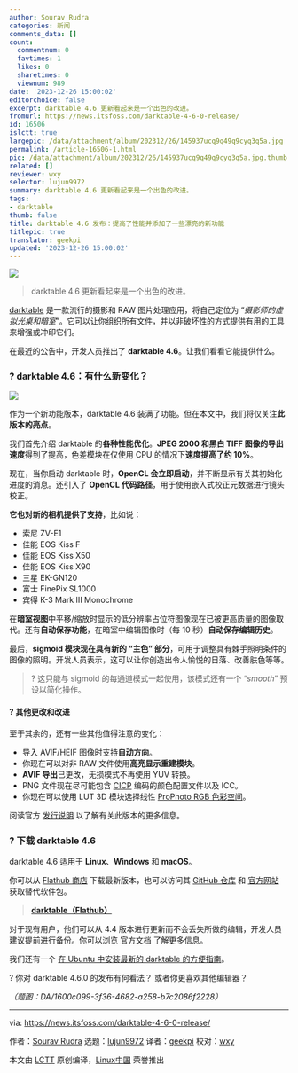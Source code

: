```yaml
---
author: Sourav Rudra
categories: 新闻
comments_data: []
count:
  commentnum: 0
  favtimes: 1
  likes: 0
  sharetimes: 0
  viewnum: 989
date: '2023-12-26 15:00:02'
editorchoice: false
excerpt: darktable 4.6 更新看起来是一个出色的改进。
fromurl: https://news.itsfoss.com/darktable-4-6-0-release/
id: 16506
islctt: true
largepic: /data/attachment/album/202312/26/145937ucq9q49q9cyq3q5a.jpg
permalink: /article-16506-1.html
pic: /data/attachment/album/202312/26/145937ucq9q49q9cyq3q5a.jpg.thumb.jpg
related: []
reviewer: wxy
selector: lujun9972
summary: darktable 4.6 更新看起来是一个出色的改进。
tags:
- darktable
thumb: false
title: darktable 4.6 发布：提高了性能并添加了一些漂亮的新功能
titlepic: true
translator: geekpi
updated: '2023-12-26 15:00:02'
---
```


![](/data/attachment/album/202312/26/145937ucq9q49q9cyq3q5a.jpg)



> 
> darktable 4.6 更新看起来是一个出色的改进。
> 
> 
> 


[darktable](https://www.darktable.org/) 是一款流行的摄影和 RAW 图片处理应用，将自己定位为 “*摄影师的虚拟光桌和暗室*”。它可以让你组织所有文件，并以非破坏性的方式提供有用的工具来增强或冲印它们。


在最近的公告中，开发人员推出了 **darktable 4.6**。让我们看看它能提供什么。


### ? darktable 4.6：有什么新变化？


![](/data/attachment/album/202312/26/150003q9b4bzfa4s0wo999.png)


作为一个新功能版本，darktable 4.6 装满了功能。但在本文中，我们将仅关注**此版本的亮点**。


我们首先介绍 darktable 的**各种性能优化**。**JPEG 2000 和黑白 TIFF 图像的导出速度**得到了提高，色差模块在仅使用 CPU 的情况下**速度提高了约 10%**。


现在，当你启动 darktable 时，**OpenCL 会立即启动**，并不断显示有关其初始化进度的消息。还引入了 **OpenCL 代码路径**，用于使用嵌入式校正元数据进行镜头校正。


**它也对新的相机提供了支持**，比如说：


* 索尼 ZV-E1
* 佳能 EOS Kiss F
* 佳能 EOS Kiss X50
* 佳能 EOS Kiss X90
* 三星 EK-GN120
* 富士 FinePix SL1000
* 宾得 K-3 Mark III Monochrome


在**暗室视图**中平移/缩放时显示的低分辨率占位符图像现在已被更高质量的图像取代。还有**自动保存功能**，在暗室中编辑图像时（每 10 秒）**自动保存编辑历史**。


最后，**sigmoid 模块现在具有新的 “主色” 部分**，可用于调整具有棘手照明条件的图像的照明。开发人员表示，这可以让你创造出令人愉悦的日落、改善肤色等等。



> 
> ? 这只能与 sigmoid 的每通道模式一起使用，该模式还有一个 “*smooth*” 预设以简化操作。
> 
> 
> 


#### ?️ 其他更改和改进


至于其余的，还有一些其他值得注意的变化：


* 导入 AVIF/HEIF 图像时支持**自动方向**。
* 你现在可以对非 RAW 文件使用**高亮显示重建模块**。
* **AVIF 导出**已更改，无损模式不再使用 YUV 转换。
* PNG 文件现在尽可能包含 [CICP](https://en.wikipedia.org/wiki/Coding-independent_code_points) 编码的颜色配置文件以及 ICC。
* 你现在可以使用 LUT 3D 模块选择线性 [ProPhoto RGB 色彩空间](https://en.wikipedia.org/wiki/ProPhoto_RGB_color_space)。


阅读官方 [发行说明](https://github.com/darktable-org/darktable/releases/tag/release-4.6.0) 以了解有关此版本的更多信息。


### ? 下载 darktable 4.6


darktable 4.6 适用于 **Linux**、**Windows** 和 **macOS**。


你可以从 [Flathub 商店](https://flathub.org/apps/org.darktable.Darktable) 下载最新版本，也可以访问其 [GitHub 仓库](https://github.com/darktable-org/darktable) 和 [官方网站](https://www.darktable.org/) 获取替代软件包。



> 
> **[darktable（Flathub）](https://flathub.org/apps/org.darktable.Darktable)**
> 
> 
> 


对于现有用户，他们可以从 4.4 版本进行更新而不会丢失所做的编辑，开发人员建议提前进行备份。你可以浏览 [官方文档](https://www.darktable.org/resources/) 了解更多信息。


我们还有一个 [在 Ubuntu 中安装最新的 darktable 的方便指南](https://itsfoss.com/install-darktable-ubuntu/)。


? 你对 darktable 4.6.0 的发布有何看法？ 或者你更喜欢其他编辑器？


*（题图：DA/1600c099-3f36-4682-a258-b7c2086f2228）*




---


via: <https://news.itsfoss.com/darktable-4-6-0-release/>


作者：[Sourav Rudra](https://news.itsfoss.com/author/sourav/) 选题：[lujun9972](https://github.com/lujun9972) 译者：[geekpi](https://github.com/geekpi) 校对：[wxy](https://github.com/wxy)


本文由 [LCTT](https://github.com/LCTT/TranslateProject) 原创编译，[Linux中国](https://linux.cn/) 荣誉推出